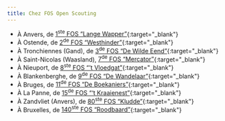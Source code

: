 ```yaml
---
title: Chez FOS Open Scouting
---
```

- À Anvers, de [1<sup>ste</sup> FOS “Lange Wapper”](http://www.langewapper.be){:target="_blank"}
- À Ostende, de [2<sup>de</sup> FOS “Westhinder”](http://www.seascouts.be){:target="_blank"}
- À Tronchiennes (Gand), de [3<sup>de</sup> FOS “De Wilde Eend”](https://dewildeeend.be){:target="_blank"}
- À Saint-Nicolas (Waasland), [7<sup>de</sup> FOS “Mercator”](http://www.seascoutsmercator.be){:target="_blank"}
- À Nieuport, de [8<sup>ste</sup> FOS “’t Vloedgat”](https://seascouts-nieuwpoort.be){:target="_blank"}
- À Blankenberghe, de [9<sup>de</sup> FOS “De Wandelaar”](http://www.9fos-wandelaar.be){:target="_blank"}
- À Bruges, de [11<sup>de</sup> FOS “De Boekaniers”](http://www.deboekaniers.be){:target="_blank"}
- À La Panne, de [15<sup>de</sup> FOS “‘t Kraaienest”](http://www.scoutsdepanne.be){:target="_blank"}
- À Zandvliet (Anvers), de [80<sup>ste</sup> FOS “Kludde”](http://www.seascoutskludde.be){:target="_blank"}
- À Bruxelles, de [140<sup>ste</sup> FOS “Roodbaard”](http://roodbaard.scoutsnet.be){:target="_blank"}
